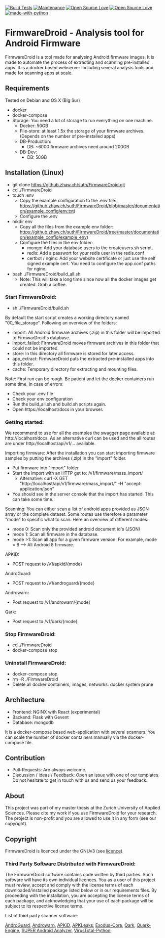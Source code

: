 [![Build Tests](https://github.com/FirmwareDroid/FirmwareDroid/actions/workflows/build_tests.yml/badge.svg)](https://github.com/FirmwareDroid/FirmwareDroid/actions/workflows/build_tests.yml)
[![Maintenance](https://img.shields.io/badge/Maintained%3F-yes-green.svg)](https://GitHub.com/Naereen/StrapDown.js/graphs/commit-activity)
[![Open Source Love](https://badges.frapsoft.com/os/v2/open-source.svg?v=102)](https://github.com/ellerbrock/open-source-badge/)
[![Open Source Love](https://badges.frapsoft.com/os/gpl/gpl.svg?v=102)](https://github.com/ellerbrock/open-source-badge/)
[![made-with-python](https://img.shields.io/badge/Made%20with-Python-1f425f.svg)](https://www.python.org/)

# FirmwareDroid - Analysis tool for Android Firmware
FirmwareDroid is a tool made for analysing Android firmware images. It is made to automate the process 
of extracting and scanning pre-installed apps. It is a docker based webserver including several analysis tools and made
for scanning apps at scale.

## Requirements
Tested on Debian and OS X (Big Sur)

- docker
- docker-compose
- Storage: You need a lot of storage to run everything on one machine.
  - Docker: 50GB
  - File-store: at least 1.5x the storage of your firmware archives. (Depends on the number of pre-installed apps)
  - DB-Production:
    - DB: ~6000 firmware archives need around 200GB
  - DB-Dev:
    - DB: 50GB

## Installation (Linux)
- git clone https://github.zhaw.ch/suth/FirmwareDroid.git
- cd ./FirmwareDroid
- touch .env
  - Copy the example configuration to the .env file: https://github.zhaw.ch/suth/FirmwareDroid/blob/master/documentation/example_config/env.txt)
  - Configure the .env
- mkdir env
  - Copy all the files from the example env folder: https://github.zhaw.ch/suth/FirmwareDroid/tree/master/documentation/example_config/example_env)
  - Configure the files in the env folder:
    - mongo: Add your database users to the createusers.sh script.
    - redis: Add a passwort for your redis user in the redis.conf
    - certbot / nginx: Add your website certificate or just use the self signed example cert. You need to configure the
  app.conf paths for nginx.
- bash ./FirmwareDroid/build_all.sh
  - Note: This will take a long time since now all the docker images get created. Grab a coffee.

### Start FirmwareDroid:
- sh ./FirmwareDroid/build.sh

By default the start script creates a working directory named "00_file_storage". Following an overview of the folders:
- import: All Android firmware archives (.zip) in this folder will be imported to FirmwarDroid's database.
- import_failed: FirmwareDroid moves firmware archives in this folder that could not be imported.
- store: In this directory all firmware is stored for later access.
- app_extract: FirmwareDroid puts the extracted pre-installed apps into this folder.
- cache: Temporary directory for extracting and mounting files.

Note: First run can be rough. Be patient and let the docker containers run some time. In case of errors:
- Check your .env file
- Check your env configuration
- Run the build_all.sh and build.sh scripts again.
- Open https://localhost/docs in your browser.

### Getting started:
We recommend to use for all the examples the swagger page available at: http://localhost/docs. As an alternative
curl can be used and the all routes are under http://localhost/api/v1/... available.

Importing firmware:
After the installation you can start importing firmware samples by putting the archives (.zip) in the "import" folder.
- Put firmware into "import" folder
- Start the import with an HTTP get to: /v1/firmware/mass_import/
  - Alternative: curl -X GET "http://localhost/api/v1/firmware/mass_import/" -H "accept: application/json"
- You should see in the server console that the import has started. This can take some time.

Scanning:
You can either scan a list of android apps provided as JSON array or the complete dataset. Some routes 
use therefore a parameter "mode" to specific what to scan. Here an overview of different modes:
- mode 0: Scan only the provided android document id's (JSON)
- mode 1: Scan all firmware in the database.
- mode >1: Scan all app for a given firmware version. For example, mode = 8 --> All Android 8 firmware.

APKiD:
  - POST request to /v1/apkid/{mode}

AndroGuard:
  - POST request to /v1/androguard/{mode}

Androwarn:
  - Post request to /v1/androwarn/{mode}

Qark:
  - Post request to /v1/qark/{mode}

### Stop FirmwareDroid:
- cd ./FirmwareDroid
- docker-compose stop

### Uninstall FirmwareDroid:
- docker-compose stop
- rm -R ./FirmwareDroid
- Delete all docker containers, images, networks: docker system prune


## Architecture
- Frontend: NGINX with React (experimental)
- Backend: Flask with Gevent
- Database: mongodb

It is a docker-compose based web-application with several scanners. 
You can scale the number of docker containers manually via the docker-compose file.

## Contribution

- Pull-Requests: Are always welcome.
- Discussion / Ideas / Feedback: Open an issue with one of our templates. 
  Do not hesitate to get in touch with us and send us your feedback.

## About 
This project was part of my master thesis at the Zurich University of Applied Sciences. Please cite my work if you use 
FirmwareDroid for your research. The project is non-profit and you are allowed to use it in any form (see our copyright).




## Copyright
FirmwareDroid is licenced under the GNUv3 
(see [licence](https://github.com/FirmwareDroid/FirmwareDroid/blob/main/LICENSE.md)). 


### Third Party Software Distributed with FirmwareDroid:
The FirmwareDroid software contains code written by third parties. Such software will
have its own individual licences. You as a user of this project must review, 
accept and comply with the license terms of each downloaded/installed 
package listed below or in our requirements files. By proceeding with the installation, 
you are accepting the license terms of each package, and acknowledging that your 
use of each package will be subject to its respective license terms.

List of third party scanner software:

[AndroGuard](https://github.com/androguard/androguard/blob/master/LICENCE-2.0),
[Androwarn](https://github.com/maaaaz/androwarn/blob/master/COPYING),
[APKiD](https://github.com/rednaga/APKiD/blob/master/LICENSE.COMMERCIAL),
[APKLeaks](https://github.com/dwisiswant0/apkleaks/blob/master/LICENSE),
[Exodus-Core](https://github.com/Exodus-Privacy/exodus-core/blob/v1/LICENSE), 
[Qark](https://github.com/linkedin/qark/blob/master/LICENSE),
[Quark-Engine](https://github.com/quark-engine/quark-engine),
[SUPER Android Analyzer](https://github.com/SUPERAndroidAnalyzer/super/blob/master/LICENSE),
[VirusTotal-Python](https://github.com/dbrennand/virustotal-python/blob/master/LICENSE),

